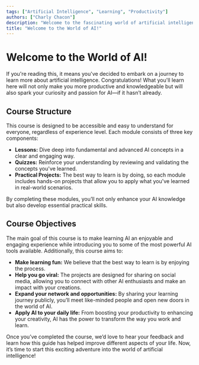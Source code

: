 ```yaml
---
tags: ["Artificial Intelligence", "Learning", "Productivity"] 
authors: ["Charly Chacon"]
description: "Welcome to the fascinating world of artificial intelligence. This course is designed to make you more productive, knowledgeable, and passionate about AI while sharing your learning journey with the world."
title: "Welcome to the World of AI!"
---
```


# Welcome to the World of AI!

If you're reading this, it means you've decided to embark on a journey to learn more about artificial intelligence. Congratulations! What you'll learn here will not only make you more productive and knowledgeable but will also spark your curiosity and passion for AI—if it hasn’t already.

## Course Structure

This course is designed to be accessible and easy to understand for everyone, regardless of experience level. Each module consists of three key components:

- **Lessons:** Dive deep into fundamental and advanced AI concepts in a clear and engaging way.
- **Quizzes:** Reinforce your understanding by reviewing and validating the concepts you've learned.
- **Practical Projects:** The best way to learn is by doing, so each module includes hands-on projects that allow you to apply what you've learned in real-world scenarios.

By completing these modules, you’ll not only enhance your AI knowledge but also develop essential practical skills.

## Course Objectives

The main goal of this course is to make learning AI an enjoyable and engaging experience while introducing you to some of the most powerful AI tools available. Additionally, this course aims to:

- **Make learning fun:** We believe that the best way to learn is by enjoying the process.
- **Help you go viral:** The projects are designed for sharing on social media, allowing you to connect with other AI enthusiasts and make an impact with your creations.
- **Expand your network and opportunities:** By sharing your learning journey publicly, you’ll meet like-minded people and open new doors in the world of AI.
- **Apply AI to your daily life:** From boosting your productivity to enhancing your creativity, AI has the power to transform the way you work and learn.

Once you’ve completed the course, we’d love to hear your feedback and learn how this guide has helped improve different aspects of your life. Now, it’s time to start this exciting adventure into the world of artificial intelligence!

